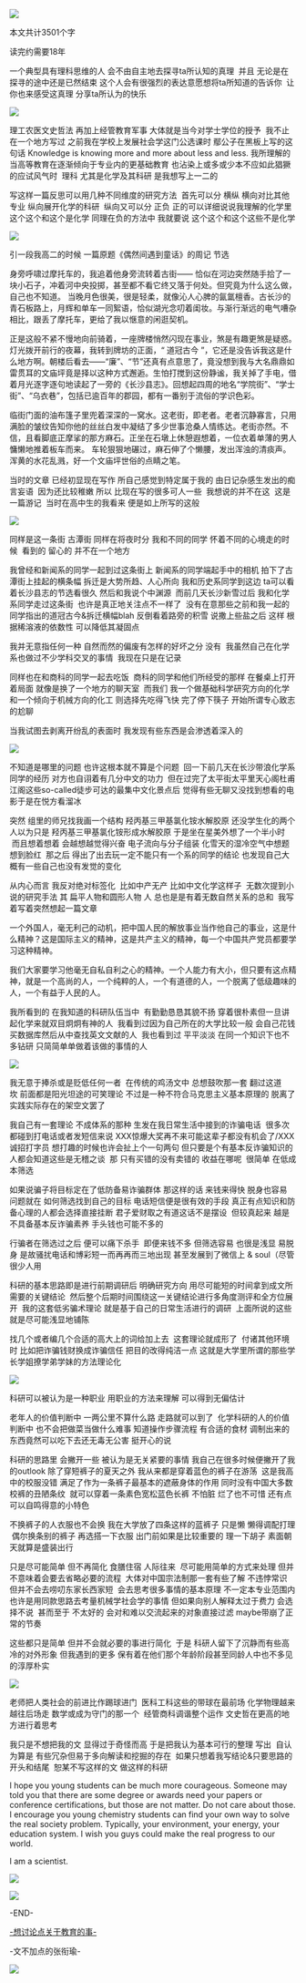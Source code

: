 ![](./images/img_001.png)

本文共计3501个字

读完约需要18年

一个典型具有理科思维的人 会不由自主地去探寻ta所认知的真理  并且 无论是在探寻的途中还是已然结束 这个人会有很强烈的表达意愿想将ta所知道的告诉你  让你也来感受这真理 分享ta所认为的快乐

![](./images/img_002.jpeg)

理工农医文史哲法 再加上经管教育军事 大体就是当今对学士学位的授予  我不止在一个地方写过 之前我在学校上发展社会学这门公选课时 鄢公子在黑板上写的这句话 Knowledge is knowing more and more about less and less. 我所理解的 当高等教育在逐渐倾向于专业内的更基础教育 也沾染上或多或少本不应如此猖獗的应试风气时  理科 尤其是化学及其科研 是我想写上一二的

写这样一篇反思可以用几种不同维度的研究方法  首先可以分 横纵 横向对比其他专业 纵向展开化学的科研  纵向又可以分 正负 正的可以详细说说我理解的化学里 这个这个和这个是化学 同理在负的方法中 我就要说 这个这个和这个这些不是化学

![](./images/img_003.jpeg)

引一段我高二的时候 一篇原题《偶然间遇到童话》的周记 节选

身旁呼啸过摩托车的，我追着他身旁流转着古街—— 恰似在河边突然随手拾了一块小石子，冲着河中央投掷，甚至都不看它终又落于何处。但究竟为什么这么做，自己也不知道。 当晚月色很美，很是轻柔，就像沁人心脾的氤氲檀香。古长沙的青石板路上，月辉和单车一同絮语，恰似湖光念叨着闺妆。与渐行渐远的电气嘈杂相比，跟丢了摩托车，更给了我以惬意的闲逛契机。

正是这般不紧不慢地向前骑着，一座牌楼悄然闪现在事业，煞是有趣更煞是疑惑。灯光拨开前行的夜幕，我转到牌坊的正面，“ 道冠古今 ”，它还是没告诉我这是什么地方啊。朝楼后看去——“廉”、“节”还真有点意思了，竟没想到我与大名鼎鼎如雷贯耳的文庙坪竟是择以这种方式邂逅。生怕打搅到这份静谧，我关掉了手电，借着月光逐字逐句地读起了一旁的《长沙县志》。回想起四周的地名“学院街”、“学士街”、“乌衣巷”，包括已逾百年的郡园，都有一番别于流俗的学识色彩。

临街门面的油布篷子里兜着深深的一窝水。这老街，即老者。老者沉静寡言，只用满脸的皱纹告知你他的丝丝白发中凝结了多少世事沧桑人情练达。老街亦然。不信，且看脚底正摩挲的那方麻石。正坐在石墩上休憩遐想着，一位衣着单薄的男人慵懒地推着板车而来。 车轮狠狠地碾过，麻石伸了个懒腰，发出浑浊的清痰声。 浑黄的水花乱溅，好一个文庙坪世俗的点睛之笔。

当时的文章 已经初显现在写作 所自己感觉到特定属于我的 由日记杂感生发出的痴言妄语  因为还比较稚嫩 所以 比现在写的很多可人一些  我想说的并不在这  这是一篇游记  当时在高中生的我看来 便是如上所写的这般

![](./images/img_004.jpeg)

同样是这一条街 古潭街 同样在将夜时分 我和不同的同学 怀着不同的心境走的时候  看到的 留心的 并不在一个地方

我曾经和新闻系的同学一起到过这条街上 新闻系的同学端起手中的相机 拍下了古潭街上挂起的横条幅 拆迁是大势所趋、人心所向 我和历史系同学到这边 ta可以看着长沙县志的节选看很久 然后和我说个中渊源  而前几天长沙新雪过后 我和化学系同学走过这条街  也许是真正地关注点不一样了  没有在意那些之前和我一起的同学指出的道冠古今&拆迁横幅blah 反倒看着路旁的积雪 说撒上些盐之后 这样 根据稀溶液的依数性 可以降低其凝固点

我并无意指任何一种 自然而然的偏废有怎样的好坏之分 没有  我虽然自己在化学系也做过不少学科交叉的事情  我现在只是在记录

同样也在和商科的同学一起去吃饭  商科的同学和他们所经受的那样 在餐桌上打开着局面 就像是换了一个地方的聊天室  而我们 我一个做基础科学研究方向的化学 和一个倾向于机械方向的化工 则选择先吃得飞快 完了停下筷子 开始所谓专心致志的尬聊

当我试图去剥离开纷乱的表面时 我发现有些东西是会渗透着深入的

![](./images/img_005.jpeg)

不知道是哪里的问题 也许这根本就不算是个问题  回一下前几天在长沙带浪化学系同学的经历 对方也自诩着有几分中文的功力  但在过完了太平街太平里天心阁杜甫江阁这些so-called徒步可达的最集中文化景点后 觉得有些无聊又没找到想看的电影于是在悦方看溜冰

突然 组里的师兄找我画一个结构 羟丙基三甲基氯化铵水解胶原 还没学生化的两个人以为只是 羟丙基三甲基氯化铵形成水解胶原 于是坐在星美外想了一个半小时  而且想着想着 会越想越觉得兴奋 电子流向与分子组装 化雪天的湿冷空气中想题想到脸红  那之后 得出了出去玩一定不能只有一个系的同学的结论 也发现自己大概有一些自己也没有发觉的变化

从内心而言 我反对绝对标签化  比如中产无产 比如中文化学这样子  无数次提到小说的研究手法 其 扁平人物和圆形人物 人 总也是是有着无数自然关系的总和  我写着写着突然想起一篇文章

一个外国人，毫无利己的动机，把中国人民的解放事业当作他自己的事业，这是什么精神？这是国际主义的精神，这是共产主义的精神，每一个中国共产党员都要学习这种精神。

我们大家要学习他毫无自私自利之心的精神。一个人能力有大小，但只要有这点精神，就是一个高尚的人，一个纯粹的人，一个有道德的人，一个脱离了低级趣味的人，一个有益于人民的人。

我所看到的 在我知道的科研队伍当中  有勤勤恳恳其貌不扬 穿着很朴素但一旦讲起化学来就双目炯炯有神的人  我看到过因为自己所在的大学比较一般 会自己花钱买数据库然后从中查找英文文献的人  我也看到过 平平淡淡 在同一个知识下也不多钻研 只简简单单做着该做的事情的人

![](./images/img_006.png)

我无意于捧杀或是贬低任何一者  在传统的鸡汤文中 总想鼓吹那一套 翻过这道坎 前面都是阳光坦途的可笑理论 不过是一种不符合马克思主义基本原理的 脱离了实践实际存在的架空文罢了

我自己有一套理论 不成体系的那种 生发在我日常生活中接到的诈骗电话  很多次都碰到打电话或者发短信来说 XXX惊爆大奖再不来可能这辈子都没有机会了/XXX诚招打字员 想打趣的时候也许会扯上个一句两句 但只要是个有基本反诈骗知识的人都会知道这些是无稽之谈  那 只有买错的没有卖错的 收益在哪呢  很简单 在低成本筛选

如果说骗子将目标定在了低防备易诈骗群体 那这样的话 来钱来得快 脱身也容易 问题就在 如何筛选找到自己的目标 电话短信便是很有效的手段 真正有点知识和防备心理的人都会选择直接挂断 君子爱财取之有道这话不是摆设  但较真起来 越是不具备基本反诈骗素养 手头钱也可能不多的

行骗者在筛选过之后 便可以痛下杀手  即便来钱不多 但筛选容易 也很是浅显 易脱身 是故骚扰电话和博彩短一而再再而三地出现 甚至发展到了微信上 & soul（尽管很少人用

科研的基本思路即是进行前期调研后 明确研究方向 用尽可能短的时间拿到成文所需要的关键结论  然后整个后期时间围绕这一关键结论进行多角度测评和全方位展开  我的这套低劣骗术理论 就是基于自己的日常生活进行的调研  上面所说的这些 就是尽可能浅显地铺陈

找几个或者编几个合适的高大上的词给加上去  这套理论就成形了  付诸其他环境时 比如把诈骗钱财换成诈骗信任 把目的改得纯洁一点 这就是大学里所谓的那些学长学姐撩学弟学妹的方法理论化

![](./images/img_007.jpeg)

科研可以被认为是一种职业 用职业的方法来理解 可以得到无偏估计

老年人的价值判断中 一两公里不算什么路 走路就可以到了  化学科研的人的价值判断中 也不会把做菜当做什么难事 知道操作步骤流程 有合适的食材 调制出来的东西竟然可以吃下去还无毒无公害 挺开心的说

科研的思路里 会撇开一些 被认为是无关紧要的事情 我自己在很多时候便撇开了我的outlook 除了穿短裤子的夏天之外 我从来都是穿着蓝色的裤子在游荡  这是我高中的校服没错 满足了作为一条裤子最基本的遮蔽身体的作用 同时没有中国大多数校裤的丑陋条纹  就可以穿着一条素色宽松蓝色长裤 不怕脏 烂了也不可惜 还有点可以自鸣得意的小特色

不换裤子的人衣服也不会换 我在大学放了四条这样的蓝裤子 只是懒 懒得调配打理  偶尔换条别的裤子 再选搭一下衣服 出门前如果是比较重要的 理一下胡子 素面朝天就算是盛装出行

只是尽可能简单 但不再简化 食膳住宿 人际往来  尽可能用简单的方式来处理 但并不意味着会要去省略必要的流程  大体对中国宗法制那一套有些了解 不违悖常识 但并不会去唠叨东家长西家短  会去思考很多事情的基本原理 不一定本专业范围内 也许是用同款思路去考量机械学社会学的事情 但如果向别人解释太过于费力 会选择不说  甚而至于 不太好的 会对和难以交流起来的对象直接过滤 maybe带崩了正常的节奏

这些都只是简单 但并不会就必要的事进行简化  于是 科研人留下了沉静而有些高冷的对外形象 但我遇到的更多 保有着在他们那个年龄阶段甚至同龄人中也不多见的淳厚朴实

![](./images/img_008.jpeg)

老师把人类社会的前进比作踢球进门  医科工科这些的带球在最前场 化学物理越来越往后场走 数学或成为守门的那一个  经管商科调谐整个运作 文史哲在更高的地方进行着思考

我只是不想把我的文 显得过于奇怪而高 于是把我认为基本可行的整理 写出  自认为算是 有些冗杂但易于多向解读和挖掘的存在  如果只想着我写结论&只要思路的开头和结尾  恕某不写这样的文 做这样的科研

I hope you young students can be much more courageous. Someone may told you that there are some degree or awards need your papers or conference certifications, but those are not matter. Do not care about those. I encourage you young chemistry students can find your own way to solve the real society problem. Typically, your environment, your energy, your education system. I wish you guys could make the real progress to our world.

I am a scientist.

![](./images/img_009.jpeg)

![](./images/img_010.png)

-END-

[-想讨论点关于教育的事-](http://mp.weixin.qq.com/s?__biz=MzUzNjE3NzA3Mg==&mid=2247484024&idx=1&sn=b3196a122c69edcb4d9601409c9a02a9&chksm=fafb72a7cd8cfbb1d384e0ee81449edd14ee2098751cbaa3090ca8d74691cf16eb2ec7965416&scene=21#wechat_redirect)

-文不加点的张衔瑜-

![](./images/img_011.jpeg)
